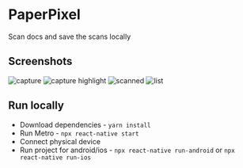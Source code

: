 # PaperPixel

Scan docs and save the scans locally

## Screenshots
![capture](./images/capture.jpeg)
![capture highlight](./images/captureHighlight.jpeg)
![scanned](./images/scanned.jpeg)
![list](./images/list.jpeg)

## Run locally
- Download dependencies - `yarn install`
- Run Metro - `npx react-native start`
- Connect physical device
- Run project for android/ios - `npx react-native run-android` or `npx react-native run-ios`